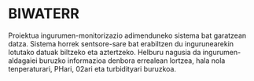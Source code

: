 # BIWATERR
 Proiektua ingurumen-monitorizazio adimenduneko sistema bat garatzean datza. Sistema horrek sentsore-sare bat erabiltzen du ingurunearekin lotutako datuak biltzeko eta aztertzeko. Helburu nagusia da ingurumen-aldagaiei buruzko informazioa denbora errealean lortzea, hala nola tenperaturari, PHari, 02ari eta turbidityari buruzkoa.
